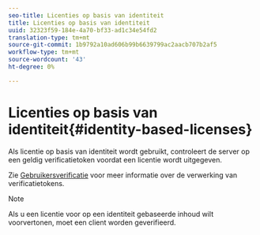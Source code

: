 ```yaml
---
seo-title: Licenties op basis van identiteit
title: Licenties op basis van identiteit
uuid: 32323f59-184e-4a70-bf33-ad1c34e54fd2
translation-type: tm+mt
source-git-commit: 1b9792a10ad606b99b6639799ac2aacb707b2af5
workflow-type: tm+mt
source-wordcount: '43'
ht-degree: 0%

---
```



# Licenties op basis van identiteit{#identity-based-licenses}

Als licentie op basis van identiteit wordt gebruikt, controleert de server op een geldig verificatietoken voordat een licentie wordt uitgegeven.

Zie [Gebruikersverificatie](../../../protecting-content/implementing-the-license-server/processing-drm-requests.md#user-authentication) voor meer informatie over de verwerking van verificatietokens.

>[!NOTE]
>
>Als u een licentie voor op een identiteit gebaseerde inhoud wilt voorvertonen, moet een client worden geverifieerd.

